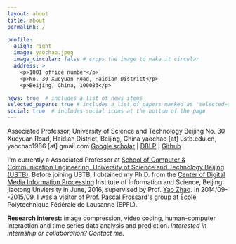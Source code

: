 ```yaml
---
layout: about
title: about
permalink: /

profile:
  align: right
  image: yaochao.jpeg
  image_circular: false # crops the image to make it circular
  address: >
    <p>1001 office number</p>
    <p>No. 30 Xueyuan Road, Haidian District</p>
    <p>Beijing, China, 100083</p>

news: true  # includes a list of news items
selected_papers: true # includes a list of papers marked as "selected={true}"
social: true  # includes social icons at the bottom of the page
---
```


Associated Professor, University of Science and Technology Beijing
No. 30 Xueyuan Road, Haidian District, Beijing, China
yaochao [at] ustb.edu.cn, yaochao1986 [at] gmail.com 
[Google scholar](https://scholar.google.com/citations?user=5FpD9m0AAAAJ&hl=zh-CN) | [DBLP](https://dblp.uni-trier.de/pid/99/6747.html) | [Github](https://github.com/yaochao1986)

I'm currently a Associated Professor at [School of Computer &amp; Communication Engineering, University of Science and Technology Beijing (USTB)](http://scce.ustb.edu.cn/). Before joining USTB, I obtained my Ph.D. from the [Center of Digital Media Information Processing](http://mepro.bjtu.edu.cn/index.html) Institute of Information and Science, Beijing jiaotong Unviersity in June, 2016, supervised by Prof. [Yao Zhao](http://mepro.bjtu.edu.cn/zhaoyao/index.htm). In 2014/09--2015/09, I was a visitor of Prof. [Pascal Frossard](https://people.epfl.ch/pascal.frossard?lang=en)'s group at École Polytechnique Fédérale de Lausanne (EPFL).

**Research interest:** image compression, video coding, human-computer interaction and time series data analysis and prediction. *Interested in internship or collaboration? Contact me.*
